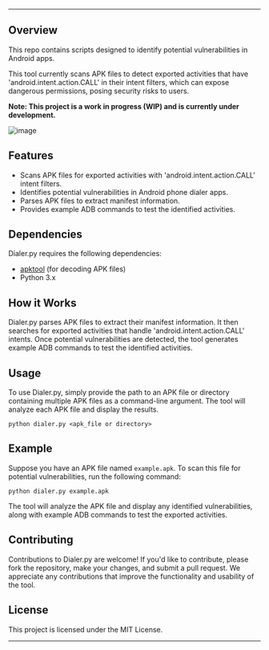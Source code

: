 
__________          


## Overview

This repo contains scripts designed to identify potential vulnerabilities in Android apps. 

This tool currently scans APK files to detect exported activities that have 'android.intent.action.CALL' in their intent filters, which can expose dangerous permissions, posing security risks to users.

**Note: This project is a work in progress (WIP) and is currently under development.**

![image](https://github.com/actuator/AndroidScan/assets/78701239/bfb3229a-1e90-42e4-82e2-ce8e9bbea7c1)


## Features

- Scans APK files for exported activities with 'android.intent.action.CALL' intent filters.
- Identifies potential vulnerabilities in Android phone dialer apps.
- Parses APK files to extract manifest information.
- Provides example ADB commands to test the identified activities.

## Dependencies

Dialer.py requires the following dependencies:

- [apktool](https://ibotpeaches.github.io/Apktool/) (for decoding APK files)
- Python 3.x

## How it Works

Dialer.py parses APK files to extract their manifest information. It then searches for exported activities that handle 'android.intent.action.CALL' intents. Once potential vulnerabilities are detected, the tool generates example ADB commands to test the identified activities.

## Usage

To use Dialer.py, simply provide the path to an APK file or directory containing multiple APK files as a command-line argument. The tool will analyze each APK file and display the results.

```
python dialer.py <apk_file or directory>
```

## Example

Suppose you have an APK file named `example.apk`. To scan this file for potential vulnerabilities, run the following command:

```
python dialer.py example.apk
```

The tool will analyze the APK file and display any identified vulnerabilities, along with example ADB commands to test the exported activities.

## Contributing

Contributions to Dialer.py are welcome! If you'd like to contribute, please fork the repository, make your changes, and submit a pull request. We appreciate any contributions that improve the functionality and usability of the tool.

## License

This project is licensed under the MIT License. 

---
